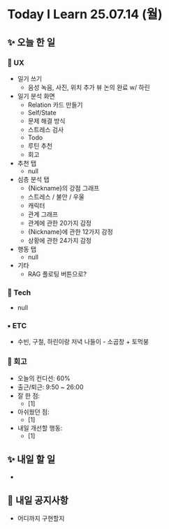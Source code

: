 # Today I Learn 25.07.14 (월)

## ✨ 오늘 한 일
### 🔹 UX
* 일기 쓰기
    * 음성 녹음, 사진, 위치 추가 뷰 논의 완료 w/ 하린
* 일기 분석 화면
    * Relation 카드 만들기
    * Self/State
    * 문제 해결 방식
    * 스트레스 검사
    * Todo
    * 루틴 추천
    * 회고
* 추천 탭
    * null
* 심층 분석 탭
    * {Nickname}의 강점 그래프
    * 스트레스 / 불안 / 우울
    * 캐릭터
    * 관계 그래프
    * 관계에 관한 20가지 감정
    * {Nickname}에 관한 12가지 감정
    * 상황에 관한 24가지 감정
* 행동 탭
    * null
* 기타
    * RAG 플로팅 버튼으로?

### 🔸 Tech
 * null

### ▪️ ETC
 * 수빈, 구철, 하린이랑 저녁 나들이 - 소곱창 + 토먹붕

### 📍 회고
 * 오늘의 컨디션: 60%
 * 출근/퇴근: 9:50 ~ 26:00
 * 잘 한 점:
    * [1] 
 * 아쉬웠던 점:
    * [1] 
 * 내일 개선할 행동:
    * [1] 


## ✨ 내일 할 일
 * 


## 📢 내일 공지사항
 * 어디까지 구현할지